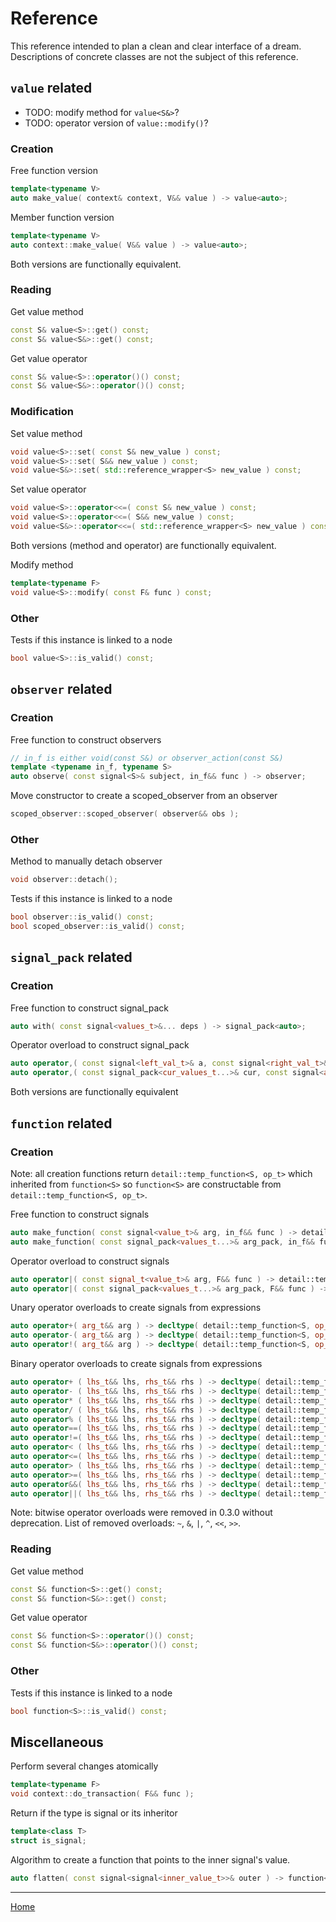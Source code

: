 # Reference

This reference intended to plan a clean and clear interface of a dream.
Descriptions of concrete classes are not the subject of this reference.

## `value` related

* TODO: modify method for `value<S&>`?
* TODO: operator version of `value::modify()`?

### Creation

Free function version

```cpp
template<typename V>
auto make_value( context& context, V&& value ) -> value<auto>;
```

Member function version

```cpp
template<typename V>
auto context::make_value( V&& value ) -> value<auto>;
```

Both versions are functionally equivalent.

### Reading

Get value method

```cpp
const S& value<S>::get() const;
const S& value<S&>::get() const;
```

Get value operator

```cpp
const S& value<S>::operator()() const;
const S& value<S&>::operator()() const;
```

### Modification

Set value method

```cpp
void value<S>::set( const S& new_value ) const;
void value<S>::set( S&& new_value ) const;
void value<S&>::set( std::reference_wrapper<S> new_value ) const;
```

Set value operator

```cpp
void value<S>::operator<<=( const S& new_value ) const;
void value<S>::operator<<=( S&& new_value ) const;
void value<S&>::operator<<=( std::reference_wrapper<S> new_value ) const;
```

Both versions (method and operator) are functionally equivalent.

Modify method

```cpp
template<typename F>
void value<S>::modify( const F& func ) const;
```

### Other

Tests if this instance is linked to a node

```cpp
bool value<S>::is_valid() const;
```

## `observer` related

### Creation

Free function to construct observers

```cpp
// in_f is either void(const S&) or observer_action(const S&)
template <typename in_f, typename S>
auto observe( const signal<S>& subject, in_f&& func ) -> observer;
```

Move constructor to create a scoped_observer from an observer

```cpp
scoped_observer::scoped_observer( observer&& obs );
```

### Other

Method to manually detach observer

```cpp
void observer::detach();
```

Tests if this instance is linked to a node

```cpp
bool observer::is_valid() const;
bool scoped_observer::is_valid() const;
```

## `signal_pack` related

### Creation

Free function to construct signal_pack

```cpp
auto with( const signal<values_t>&... deps ) -> signal_pack<auto>;
```

Operator overload to construct signal_pack

```cpp
auto operator,( const signal<left_val_t>& a, const signal<right_val_t>& b ) -> signal_pack<auto>;
auto operator,( const signal_pack<cur_values_t...>& cur, const signal<append_value_t>& append ) -> signal_pack<auto>;
```

Both versions are functionally equivalent

## `function` related

### Creation

Note: all creation functions return `detail::temp_function<S, op_t>` which inherited from
`function<S>` so `function<S>` are constructable from `detail::temp_function<S, op_t>`.

Free function to construct signals

```cpp
auto make_function( const signal<value_t>& arg, in_f&& func ) -> detail::temp_function<S, op_t>
auto make_function( const signal_pack<values_t...>& arg_pack, in_f&& func ) -> detail::temp_function<S, op_t>
```

Operator overload to construct signals

```cpp
auto operator|( const signal_t<value_t>& arg, F&& func ) -> detail::temp_function<S, op_t>;
auto operator|( const signal_pack<values_t...>& arg_pack, F&& func ) -> detail::temp_function<S, op_t>;
```

Unary operator overloads to create signals from expressions

```cpp
auto operator+( arg_t&& arg ) -> decltype( detail::temp_function<S, op_t> );
auto operator-( arg_t&& arg ) -> decltype( detail::temp_function<S, op_t> );
auto operator!( arg_t&& arg ) -> decltype( detail::temp_function<S, op_t> );
```

Binary operator overloads to create signals from expressions

```cpp
auto operator+ ( lhs_t&& lhs, rhs_t&& rhs ) -> decltype( detail::temp_function<S, op_t> );
auto operator- ( lhs_t&& lhs, rhs_t&& rhs ) -> decltype( detail::temp_function<S, op_t> );
auto operator* ( lhs_t&& lhs, rhs_t&& rhs ) -> decltype( detail::temp_function<S, op_t> );
auto operator/ ( lhs_t&& lhs, rhs_t&& rhs ) -> decltype( detail::temp_function<S, op_t> );
auto operator% ( lhs_t&& lhs, rhs_t&& rhs ) -> decltype( detail::temp_function<S, op_t> );
auto operator==( lhs_t&& lhs, rhs_t&& rhs ) -> decltype( detail::temp_function<S, op_t> );
auto operator!=( lhs_t&& lhs, rhs_t&& rhs ) -> decltype( detail::temp_function<S, op_t> );
auto operator< ( lhs_t&& lhs, rhs_t&& rhs ) -> decltype( detail::temp_function<S, op_t> );
auto operator<=( lhs_t&& lhs, rhs_t&& rhs ) -> decltype( detail::temp_function<S, op_t> );
auto operator> ( lhs_t&& lhs, rhs_t&& rhs ) -> decltype( detail::temp_function<S, op_t> );
auto operator>=( lhs_t&& lhs, rhs_t&& rhs ) -> decltype( detail::temp_function<S, op_t> );
auto operator&&( lhs_t&& lhs, rhs_t&& rhs ) -> decltype( detail::temp_function<S, op_t> );
auto operator||( lhs_t&& lhs, rhs_t&& rhs ) -> decltype( detail::temp_function<S, op_t> );
```

Note: bitwise operator overloads were removed in 0.3.0 without deprecation. List of removed overloads: `~`, `&`, `|`, `^`, `<<`, `>>`.

### Reading

Get value method

```cpp
const S& function<S>::get() const;
const S& function<S&>::get() const;
```

Get value operator

```cpp
const S& function<S>::operator()() const;
const S& function<S&>::operator()() const;
```

### Other

Tests if this instance is linked to a node

```cpp
bool function<S>::is_valid() const;
```

## Miscellaneous

Perform several changes atomically

```cpp
template<typename F>
void context::do_transaction( F&& func );
```

Return if the type is signal or its inheritor

```cpp
template<class T>
struct is_signal;
```

Algorithm to create a function that points to the inner signal's value.

```cpp
auto flatten( const signal<signal<inner_value_t>>& outer ) -> function<inner_value_t>;
```


---------------

[Home](readme.md#reference)
